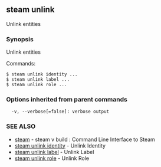 ## steam unlink

Unlink entities

### Synopsis


Unlink entities

Commands:

    $ steam unlink identity ...
    $ steam unlink label ...
    $ steam unlink role ...

### Options inherited from parent commands

```
  -v, --verbose[=false]: verbose output
```

### SEE ALSO
* [steam](steam.md)	 - steam v build : Command Line Interface to Steam
* [steam unlink identity](steam_unlink_identity.md)	 - Unlink Identity
* [steam unlink label](steam_unlink_label.md)	 - Unlink Label
* [steam unlink role](steam_unlink_role.md)	 - Unlink Role

